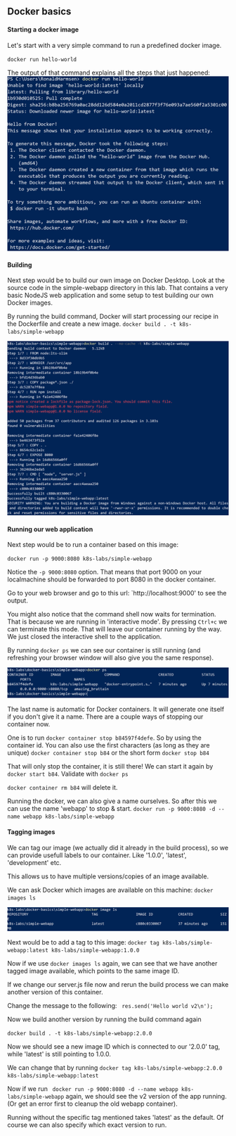 ## Docker basics

#### Starting a docker image

Let's start with a very simple command to run a predefined docker image.

`docker run hello-world`

The output of that command explains all the steps that just happened:
![](images/hello-world.png)

#### Building 

Next step would be to build our own image on Docker Desktop.
Look at the source code in the simple-webapp directory in this lab. That contains a very basic NodeJS web application and some setup to test building our own Docker images.


By running the build command, Docker will start processing our recipe in the Dockerfile and create a new image.
`docker build . -t k8s-labs/simple-webapp`

![](images/docker-build.png)

#### Running our web application

Next step would be to run a container based on this image:

`docker run -p 9000:8080 k8s-labs/simple-webapp`

Notice the `-p 9000:8080` option. That means that port 9000 on your localmachine should be forwarded to port 8080 in the docker container. 

Go to your web browser and go to this url: `http://localhost:9000' to see the output.

You might also notice that the command shell now waits for termination. That is because we are running in 'interactive mode'.
By pressing `Ctrl+c` we can terminate this mode. That will leave our container running by the way. We just closed the interactive shell to the application.

By running `docker ps` we can see our container is still running (and refreshing your browser window will also give you the same response).

![](images/docker-ps-noname.png)

The last name is automatic for Docker containers. It will generate one itself if you don't give it a name.
There are a couple ways of stopping our container now.

One is to run `docker container stop b84597f4defe`. So by using the container id.
You can also use the first characters (as long as they are unique) `docker container stop b84` or the short form `docker stop b84`

That will only stop the container, it is still there! We can start it again by `docker start b84`. Validate with `docker ps`

`docker container rm b84` will delete it.

Running the docker, we can also give a name ourselves. So after this we can use the name 'webapp' to stop & start.
`docker run -p 9000:8080 -d --name webapp k8s-labs/simple-webapp`

#### Tagging images
We can tag our image (we actually did it already in the build process), so we can provide usefull labels to our container.
Like '1.0.0', 'latest', 'development' etc.

This allows us to have multiple versions/copies of an image available.

We can ask Docker which images are available on this machine: `docker images ls`

![](images/docker-image-ls.png)

Next would be to add a tag to this image: `docker tag k8s-labs/simple-webapp:latest k8s-labs/simple-webapp:1.0.0`

Now if we use `docker images ls` again, we can see that we have another tagged image available, which points to the same image ID.

If we change our server.js file now and rerun the build process we can make another version of this container.

Change the message to the following: ` res.send('Hello world v2\n');`

Now we build another version by running the build command again

`docker build . -t k8s-labs/simple-webapp:2.0.0`

Now we should see a new image ID which is connected to our '2.0.0' tag, while 'latest' is still pointing to 1.0.0.

We can change that by running `docker tag k8s-labs/simple-webapp:2.0.0 k8s-labs/simple-webapp:latest`

Now if we run ` docker run -p 9000:8080 -d --name webapp k8s-labs/simple-webapp` again, we should see the v2 version of the app running. (Or get an error first to cleanup the old webapp container).

Running without the specific tag mentioned takes 'latest' as the default. Of course we can also specify which exact version to run.